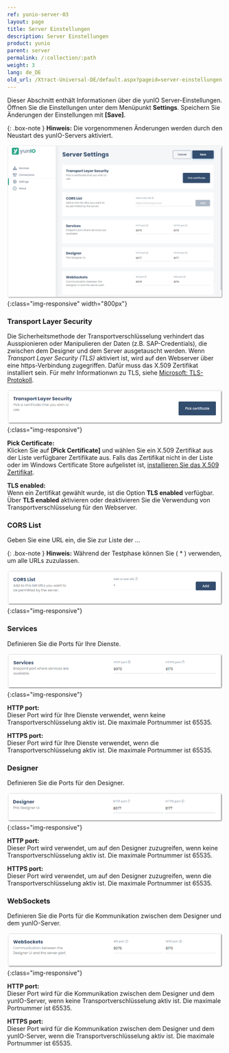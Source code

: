 ```yaml
---
ref: yunio-server-03
layout: page
title: Server Einstellungen
description: Server Einstellungen
product: yunio
parent: server
permalink: /:collection/:path
weight: 3
lang: de_DE
old_url: /Xtract-Universal-DE/default.aspx?pageid=server-einstellungen
---
```


Dieser Abschnitt enthält Informationen über die yunIO Server-Einstellungen.<br>
Öffnen Sie die Einstellungen unter dem Menüpunkt **Settings**. 
Speichern Sie Änderungen der Einstellungen mit **[Save]**.

{: .box-note }
**Hinweis:** Die vorgenommenen Änderungen werden durch den Neustart des yunIO-Servers aktiviert.

![Server-Settings](/img/content/yunio/Server-settings.png){:class="img-responsive" width="800px"}

### Transport Layer Security

Die Sicherheitsmethode der Transportverschlüsselung verhindert das Ausspionieren oder Manipulieren der Daten (z.B. SAP-Credentials), die zwischen dem Designer und dem Server ausgetauscht werden.
Wenn *Transport Layer Security (TLS)* aktiviert ist, wird auf den Webserver über eine https-Verbindung zugegriffen.
Dafür muss das X.509 Zertifikat installiert sein. 
Für mehr Informationwn zu TLS, siehe [Microsoft: TLS-Protokoll](https://docs.microsoft.com/de-de/windows/win32/secauthn/transport-layer-security-protocol).

![TransportLayerSecurity](/img/content/yunio/Settings_transportlayersecurity.png){:class="img-responsive"}

**Pick Certificate:**<br>
Klicken Sie auf **[Pick Certificate]** und wählen Sie ein X.509 Zertifikat aus der Liste verfügbarer Zertifikate aus.
Falls das Zertifikat nicht in der Liste oder im Windows Certificate Store aufgelistet ist, [installieren Sie das X.509 Zertifikat](./x.509-zertifikat-installieren).

**TLS enabled:**<br>
Wenn ein Zertifikat gewählt wurde, ist die Option **TLS enabled** verfügbar.<br>
Über **TLS enabled** aktivieren oder deaktivieren Sie die Verwendung von Transportverschlüsselung für den Webserver.


### CORS List

Geben Sie eine URL ein, die Sie zur Liste der ...

{: .box-note }
**Hinweis:** Während der Testphase können Sie ( * ) verwenden, um alle URLs zuzulassen.

![CORS-List](/img/content/yunio/Settings_corslist.png){:class="img-responsive"}


### Services

Definieren Sie die Ports für Ihre Dienste.

![Services](/img/content/yunio/Settings_services.png){:class="img-responsive"}

**HTTP port:**<br>
Dieser Port wird für Ihre Dienste verwendet, wenn keine Transportverschlüsselung aktiv ist. Die maximale Portnummer ist 65535.

**HTTPS port:**<br>
Dieser Port wird für Ihre Dienste verwendet, wenn die Transportverschlüsselung aktiv ist. Die maximale Portnummer ist 65535.

### Designer

Definieren Sie die Ports für den Designer.

![Designer](/img/content/yunio/Settings_designer.png){:class="img-responsive"}

**HTTP port:**<br>
Dieser Port wird verwendet, um auf den Designer zuzugreifen, wenn keine Transportverschlüsselung aktiv ist. Die maximale Portnummer ist 65535.

**HTTPS port:**<br>
Dieser Port wird verwendet, um auf den Designer zuzugreifen, wenn die Transportverschlüsselung aktiv ist. Die maximale Portnummer ist 65535.

### WebSockets

Definieren Sie die Ports für die Kommunikation zwischen dem Designer und dem yunIO-Server.

![WebSockets](/img/content/yunio/Settings_websockets.png){:class="img-responsive"}

**HTTP port:**<br>
Dieser Port wird für die Kommunikation zwischen dem Designer und dem yunIO-Server, wenn keine Transportverschlüsselung aktiv ist. Die maximale Portnummer ist 65535.

**HTTPS port:**<br>
Dieser Port wird für die Kommunikation zwischen dem Designer und dem yunIO-Server, wenn die Transportverschlüsselung aktiv ist. Die maximale Portnummer ist 65535.
